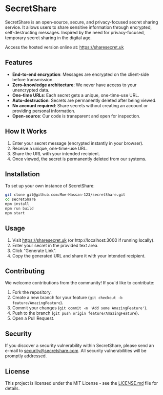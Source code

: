 # SecretShare

SecretShare is an open-source, secure, and privacy-focused secret sharing service. It allows users to share sensitive information through encrypted, self-destructing messages. Inspired by the need for privacy-focused, temporary secret sharing in the digital age.

Access the hosted version online at: https://sharesecret.uk
## Features

- **End-to-end encryption**: Messages are encrypted on the client-side before transmission.
- **Zero-knowledge architecture**: We never have access to your unencrypted data.
- **One-time URLs**: Each secret gets a unique, one-time-use URL.
- **Auto-destruction**: Secrets are permanently deleted after being viewed.
- **No account required**: Share secrets without creating an account or providing personal information.
- **Open-source**: Our code is transparent and open for inspection.

## How It Works

1. Enter your secret message (encrypted instantly in your browser).
2. Receive a unique, one-time-use URL.
3. Share the URL with your intended recipient.
4. Once viewed, the secret is permanently deleted from our systems.

## Installation

To set up your own instance of SecretShare:

```bash
git clone git@github.com:Moe-Hassan-123/secretShare.git
cd secretShare
npm install
npm run build
npm start
```

## Usage

1. Visit https://sharesecret.uk (or http://localhost:3000 if running locally).
2. Enter your secret in the provided text area.
3. Click "Generate Link".
4. Copy the generated URL and share it with your intended recipient.

## Contributing

We welcome contributions from the community! If you'd like to contribute:

1. Fork the repository.
2. Create a new branch for your feature (`git checkout -b feature/AmazingFeature`).
3. Commit your changes (`git commit -m 'Add some AmazingFeature'`).
4. Push to the branch (`git push origin feature/AmazingFeature`).
5. Open a Pull Request.

## Security

If you discover a security vulnerability within SecretShare, please send an e-mail to security@secretshare.com. All security vulnerabilities will be promptly addressed.

## License

This project is licensed under the MIT License - see the [LICENSE.md](LICENSE.md) file for details.

